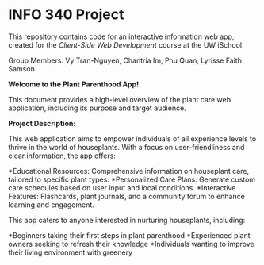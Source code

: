 # INFO 340 Project

This repository contains code for an interactive information web app, created for the _Client-Side Web Development_ course at the UW iSchool.

Group Members: Vy Tran-Nguyen, Chantria Im, Phu Quan, Lyrisse Faith Samson

**Welcome to the Plant Parenthood App!**

This document provides a high-level overview of the plant care web application, including its purpose and target audience.

**Project Description:**

This web application aims to empower individuals of all experience levels to thrive in the world of houseplants.  With a focus on user-friendliness and clear information, the app offers:

*Educational Resources: Comprehensive information on houseplant care, tailored to specific plant types.
*Personalized Care Plans: Generate custom care schedules based on user input and local conditions.
*Interactive Features: Flashcards, plant journals, and a community forum to enhance learning and engagement.

This app caters to anyone interested in nurturing houseplants, including:

*Beginners taking their first steps in plant parenthood
*Experienced plant owners seeking to refresh their knowledge
*Individuals wanting to improve their living environment with greenery
